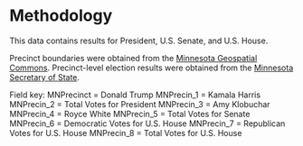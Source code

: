 # Methodology

This data contains results for President, U.S. Senate, and U.S. House.

Precinct boundaries were obtained from the [Minnesota Geospatial Commons](https://gisdata.mn.gov/dataset/bdry-votingdistricts). Precinct-level election results were obtained from the [Minnesota Secretary of State](https://electionresults.sos.mn.gov/20241105).

Field key:
MNPrecinct = Donald Trump
MNPrecin_1 = Kamala Harris
MNPrecin_2 = Total Votes for President
MNPrecin_3 = Amy Klobuchar
MNPrecin_4 = Royce White
MNPrecin_5 = Total Votes for Senate
MNPrecin_6 = Democratic Votes for U.S. House
MNPrecin_7 = Republican Votes for U.S. House
MNPrecin_8 = Total Votes for U.S. House
